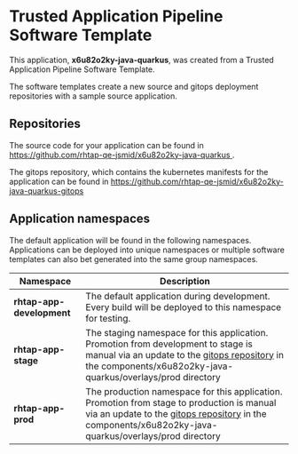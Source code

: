 # Trusted Application Pipeline Software Template

This application, **x6u82o2ky-java-quarkus**, was created from a Trusted Application Pipeline Software Template.

The software templates create a new source and gitops deployment repositories with a sample source application. 

## Repositories

The source code for your application can be found in [https://github.com/rhtap-qe-jsmid/x6u82o2ky-java-quarkus ](https://github.com/rhtap-qe-jsmid/x6u82o2ky-java-quarkus ).
 
The gitops repository, which contains the kubernetes manifests for the application can be found in 
[https://github.com/rhtap-qe-jsmid/x6u82o2ky-java-quarkus-gitops ](https://github.com/rhtap-qe-jsmid/x6u82o2ky-java-quarkus-gitops ) 

## Application namespaces 

The default application will be found in the following namespaces. Applications can be deployed into unique namespaces or multiple software templates can also bet generated into the same group namespaces.  

|  Namespace   |  Description   |  
| -------- | -------- |   
| **rhtap-app-development** | The default application during development. Every build will be deployed to this namespace for testing. | 
| **rhtap-app-stage** | The staging namespace for this application. Promotion from development to stage is manual via an update to the [gitops repository](https://github.com/rhtap-qe-jsmid/x6u82o2ky-java-quarkus-gitops ) in the components/x6u82o2ky-java-quarkus/overlays/prod directory |  
| **rhtap-app-prod** | The production namespace for this application. Promotion from stage to production is manual via an update to the [gitops repository](https://github.com/rhtap-qe-jsmid/x6u82o2ky-java-quarkus-gitops ) in the components/x6u82o2ky-java-quarkus/overlays/prod directory | 